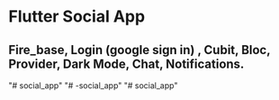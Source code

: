 
# Flutter Social App
## Fire_base, Login (google sign in) , Cubit, Bloc, Provider, Dark Mode, Chat, Notifications.
"# social_app" 
"# -social_app" 
"# social_app" 
